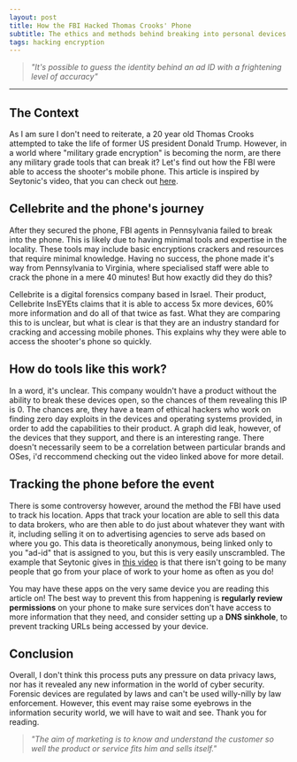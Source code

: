 ```yaml
---
layout: post
title: How the FBI Hacked Thomas Crooks' Phone
subtitle: The ethics and methods behind breaking into personal devices
tags: hacking encryption
---
```


> *"It's possible to guess the identity behind an ad ID with a frightening level of accuracy"*

---
## The Context
As I am sure I don't need to reiterate, a 20 year old Thomas Crooks attempted to take the life of former US president Donald Trump. However, in a world where "military grade encryption" is becoming the norm, are there any military grade tools that can break it? Let's find out how the FBI were able to access the shooter's mobile phone. This article is inspired by Seytonic's video, that you can check out [here](https://www.youtube.com/watch?v=I6mlaPLPcXU).

## Cellebrite and the phone's journey
After they secured the phone, FBI agents in Pennsylvania failed to break into the phone. This is likely due to having minimal tools and expertise in the locality. These tools may include basic encryptions crackers and resources that require minimal knowledge. Having no success, the phone made it's way from Pennsylvania to Virginia, where specialised staff were able to crack the phone in a mere 40 minutes! But how exactly did they do this?

Cellebrite is a digital forensics company based in Israel. Their product, Cellebrite InsEYEts claims that it is able to access 5x more devices, 60% more information and do all of that twice as fast. What they are comparing this to is unclear, but what is clear is that they are an industry standard for cracking and accessing mobile phones. This explains why they were able to access the shooter's phone so quickly.

## How do tools like this work?
In a word, it's unclear. This company wouldn't have a product without the ability to break these devices open, so the chances of them revealing this IP is 0. The chances are, they have a team of ethical hackers who work on finding zero day exploits in the devices and operating systems provided, in order to add the capabilities to their product. A graph did leak, however, of the devices that they support, and there is an interesting range. There doesn't necessarily seem to be a correlation between particular brands and OSes, i'd reccommend checking out the video linked above for more detail.

## Tracking the phone before the event
There is some controversy however, around the method the FBI have used to track his location. Apps that track your location are able to sell this data to data brokers, who are then able to do just about whatever they want with it, including selling it on to advertising agencies to serve ads based on where you go. This data is theoretically anonymous, being linked only to you "ad-id" that is assigned to you, but this is very easily unscrambled. The example that Seytonic gives in [this video](https://www.youtube.com/watch?v=qySOODYdboI) is that there isn't going to be many people that go from your place of work to your home as often as you do!

You may have these apps on the very same device you are reading this article on! The best way to prevent this from happening is **regularly review permissions** on your phone to make sure services don't have access to more information that they need, and consider setting up a **DNS sinkhole**, to prevent tracking URLs being accessed by your device.

## Conclusion
Overall, I don't think this process puts any pressure on data privacy laws, nor has it revealed any new information in the world of cyber security. Forensic devices are regulated by laws and can't be used willy-nilly by law enforcement. However, this event may raise some eyebrows in the information security world, we will have to wait and see. Thank you for reading.

> *"The aim of marketing is to know and understand the customer so well the product or service fits him and sells itself."*
